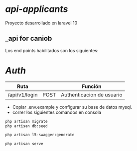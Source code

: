 # _api-applicants_
Proyecto desarrollado en laravel 10

## _api for caniob

Los end points habilitados son los siguientes:

# _Auth_ #

|Ruta||Función|
|----------|----------|----------|
|/api/v1/login|POST| Authenticacion de usuario|

- Copiar .env.example y configurar su base de datos mysql.
- correr los siguientes comandos en consola
```sh
php artisan migrate
php artisan db:seed

php artisan l5-swagger:generate

php artisan serve
```

